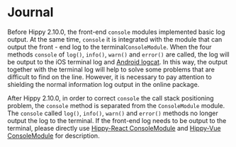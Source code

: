 # Journal

Before Hippy 2.10.0, the front-end `console` modules implemented basic log output. At the same time, `console` it is integrated with the module that can output the front - end log to the terminal`ConsoleModule`. When the four methods `console` of `log()`, `info()`, `warn()` and `error()` are called, the log will be output to the iOS terminal log and [Android logcat](//developer.android.com/studio/command-line/logcat). In this way, the output together with the terminal log will help to solve some problems that are difficult to find on the line. However, it is necessary to pay attention to shielding the normal information log output in the online package.

After Hippy 2.10.0, in order to correct `console` the call stack positioning problem, the `console` method  is separated from the `ConsoleModule` module. The `console` called `log()`, `info()`, `warn()` and `error()` methods no longer output the log to the terminal. If the front-end log needs to be output to the terminal, please directly use [Hippy-React ConsoleModule](hippy-react/modules?id=consolemodule) and [Hippy-Vue ConsoleModule](hippy-vue/vue-native?id=consolemodule) for description.


